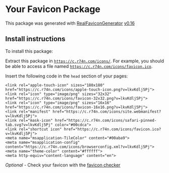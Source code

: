 # Your Favicon Package

This package was generated with [RealFaviconGenerator](https://realfavicongenerator.net/) [v0.16](https://realfavicongenerator.net/change_log#v0.16)

## Install instructions

To install this package:

Extract this package in <code>https://c.r74n.com/icons/</code>. For example, you should be able to access a file named <code>https://c.r74n.com/icons/favicon.ico</code>.

Insert the following code in the `head` section of your pages:

    <link rel="apple-touch-icon" sizes="180x180" href="https://c.r74n.com/icons/apple-touch-icon.png?v=lkvKdlj5Pj">
    <link rel="icon" type="image/png" sizes="32x32" href="https://c.r74n.com/icons/favicon-32x32.png?v=lkvKdlj5Pj">
    <link rel="icon" type="image/png" sizes="16x16" href="https://c.r74n.com/icons/favicon-16x16.png?v=lkvKdlj5Pj">
    <link rel="manifest" href="https://c.r74n.com/icons/site.webmanifest?v=lkvKdlj5Pj">
    <link rel="mask-icon" href="https://c.r74n.com/icons/safari-pinned-tab.svg?v=lkvKdlj5Pj" color="#00cdca">
    <link rel="shortcut icon" href="https://c.r74n.com/icons/favicon.ico?v=lkvKdlj5Pj">
    <meta name="msapplication-TileColor" content="#00aba9">
    <meta name="msapplication-config" content="https://c.r74n.com/icons/browserconfig.xml?v=lkvKdlj5Pj">
    <meta name="theme-color" content="#ffffff">
    <meta http-equiv="content-language" content="en">

*Optional* - Check your favicon with the [favicon checker](https://realfavicongenerator.net/favicon_checker)